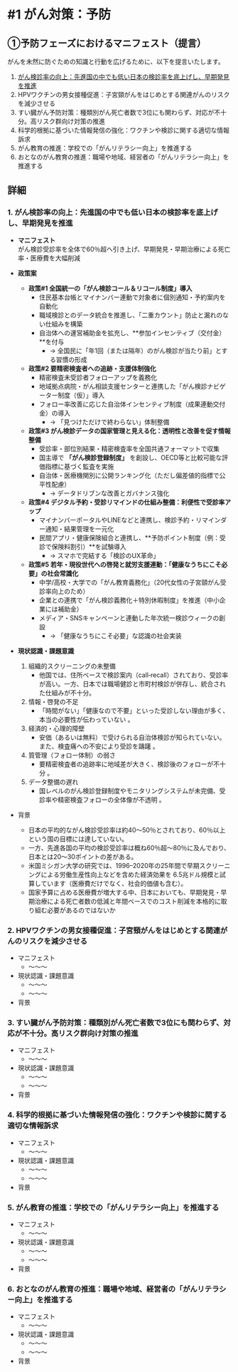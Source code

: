 # #1 がん対策：予防

## ①予防フェーズにおけるマニフェスト（提言）
がんを未然に防ぐための知識と行動を広げるために、以下を提言いたします。

1. [がん検診率の向上：先進国の中でも低い日本の検診率を底上げし、早期発見を推進](https://github.com/fujitamakoto-4/-/blob/main/manifest/cancer_prevention.md#1-%E3%81%8C%E3%82%93%E6%A4%9C%E8%A8%BA%E7%8E%87%E3%81%AE%E5%90%91%E4%B8%8A%E5%85%88%E9%80%B2%E5%9B%BD%E3%81%AE%E4%B8%AD%E3%81%A7%E3%82%82%E4%BD%8E%E3%81%84%E6%97%A5%E6%9C%AC%E3%81%AE%E6%A4%9C%E8%A8%BA%E7%8E%87%E3%82%92%E5%BA%95%E4%B8%8A%E3%81%92%E3%81%97%E6%97%A9%E6%9C%9F%E7%99%BA%E8%A6%8B%E3%82%92%E6%8E%A8%E9%80%B2)
2. HPVワクチンの男女接種促進：子宮頸がんをはじめとする関連がんのリスクを減少させる
3. すい臓がん予防対策：種類別がん死亡者数で3位にも関わらず、対応が不十分。高リスク群向け対策の推進
4. 科学的根拠に基づいた情報発信の強化：ワクチンや検診に関する適切な情報訴求
5. がん教育の推進：学校での「がんリテラシー向上」を推進する
6. おとなのがん教育の推進：職場や地域、経営者の「がんリテラシー向上」を推進する

## 詳細
### 1. がん検診率の向上：先進国の中でも低い日本の検診率を底上げし、早期発見を推進

- **マニフェスト**  
  がん検診受診率を全体で60％超へ引き上げ、早期発見・早期治療による死亡率・医療費を大幅削減

- **政策案**
  - **政策#1 全国統一の「がん検診コール＆リコール制度」導入**
    - 住民基本台帳とマイナンバー連動で対象者に個別通知・予約案内を自動化
    - 職域検診とのデータ統合を推進し、「二重カウント」防止と漏れのない仕組みを構築
    - 自治体への運営補助金を拡充し、**参加インセンティブ（交付金）**を付与
      - → 全国民に「年1回（または隔年）のがん検診が当たり前」とする習慣の形成
  - **政策#2 要精密検査者への追跡・支援体制強化**
    - 精密検査未受診者フォローアップを義務化  
    - 地域拠点病院・がん相談支援センターと連携した「がん検診ナビゲーター制度（仮）」導入  
    - フォロー率改善に応じた自治体インセンティブ制度（成果連動交付金）の導入
      - → 「見つけただけで終わらない」体制整備
  - **政策#3 がん検診データの国家管理と見える化：透明性と改善を促す情報整備**
    - 受診率・部位別結果・精密検査率を全国共通フォーマットで収集  
    - 国主導で **「がん検診登録制度」** を創設し、OECD等と比較可能な評価指標に基づく監査を実施  
    - 自治体・医療機関別に公開ランキング化（ただし偏差値的指標で公平性配慮）  
        - → データドリブンな改善とガバナンス強化
  - **政策#4 デジタル予約・受診リマインドの仕組み整備：利便性で受診率アップ**
    - マイナンバーポータルやLINEなどと連携し、検診予約・リマインダー通知・結果管理を一元化  
    - 民間アプリ・健康保険組合と連携し、**予防ポイント制度（例：受診で保険料割引）**を試験導入  
        - → スマホで完結する「検診のUX革命」
  - **政策#5 若年・現役世代への啓発と就労支援連動：「健康なうちにこそ必要」の社会常識化**
    - 中学/高校・大学での「がん教育義務化」（20代女性の子宮頸がん受診率向上のため）  
    - 企業との連携で「がん検診義務化＋特別休暇制度」を推進（中小企業には補助金）  
    - メディア・SNSキャンペーンと連動した年次統一検診ウィークの創設  
        - → 「健康なうちにこそ必要」な認識の社会実装
- **現状認識・課題意識**
  1. 組織的スクリーニングの未整備
      - 他国では、住所ベースで検診案内（call‑recall）されており、受診率が高い。一方、日本では職場健診と市町村検診が併存し、統合された仕組みが不十分。
  2. 情報・啓発の不足
      - 「時間がない」「健康なので不要」といった受診しない理由が多く、本当の必要性が伝わっていない 。
  3. 経済的・心理的障壁
      - 安価（あるいは無料）で受けられる自治体検診が知られていない。また、検査痛への不安により受診を躊躇 。
  4. 質管理（フォロー体制）の弱さ
      - 要精密検査者の追跡率に地域差が大きく、検診後のフォローが不十分 。
  5. データ整備の遅れ
      - 国レベルのがん検診登録制度やモニタリングシステムが未完備、受診率や精密検査フォローの全体像が不透明 。

- 背景
  - 日本の平均的ながん検診受診率は約40〜50％とされており、60％以上という国の目標には達していない。
  - 一方、先進各国の平均の検診受診率は概ね60％超～80％に及んでおり、日本とは20〜30ポイントの差がある。
  - 米国ミシガン大学の研究では、1996–2020年の25年間で早期スクリーニングによる労働生産性向上などを含めた経済効果を 6.5兆ドル規模と試算しています（医療費だけでなく、社会的価値も含む）。
  - 国家予算に占める医療費が増大する中、日本においても、早期発見・早期治療による死亡者数の低減と年間ベースでのコスト削減を本格的に取り組む必要があるのではないか

### 2. HPVワクチンの男女接種促進：子宮頸がんをはじめとする関連がんのリスクを減少させる
- マニフェスト
  - ～～～
- 現状認識・課題意識
  - ～～～
  - ～～～
- 背景

### 3. すい臓がん予防対策：種類別がん死亡者数で3位にも関わらず、対応が不十分。高リスク群向け対策の推進
- マニフェスト
  - ～～～
- 現状認識・課題意識
  - ～～～
  - ～～～
- 背景

### 4. 科学的根拠に基づいた情報発信の強化：ワクチンや検診に関する適切な情報訴求
- マニフェスト
  - ～～～
- 現状認識・課題意識
  - ～～～
  - ～～～
- 背景

### 5. がん教育の推進：学校での「がんリテラシー向上」を推進する
- マニフェスト
  - ～～～
- 現状認識・課題意識
  - ～～～
  - ～～～
- 背景

### 6. おとなのがん教育の推進：職場や地域、経営者の「がんリテラシー向上」を推進する
- マニフェスト
  - ～～～
- 現状認識・課題意識
  - ～～～
  - ～～～
- 背景
